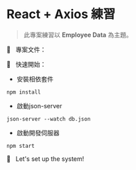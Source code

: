 # React + Axios 練習

> 此專案練習以 **Employee Data** 為主題。<br>

📝 &nbsp; 專案文件：


🚀 &nbsp; 快速開始：<br>
- 安裝相依套件
```
npm install
```
- 啟動json-server
```
json-server --watch db.json
```
- 啟動開發伺服器
```
npm start
```

🙌 &nbsp; Let's set up the system!
